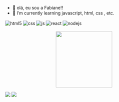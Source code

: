 - 👋 olá, eu sou a Fabiane!!
- 🌱 I’m currently learning  javascript, html, css , etc.
 <div style="display: inline_block">
  <img align="center" alt="html5" src="https://img.shields.io/badge/HTML5-E34F26?style=for-the-badge&logo=html5&logoColor=white" />
  <img align="center" alt="css" src="https://img.shields.io/badge/CSS3-1572B6?style=for-the-badge&logo=css3&logoColor=white" />
  <img align="center" alt="js" src="https://img.shields.io/badge/JavaScript-F7DF1E?style=for-the-badge&logo=javascript&logoColor=black" />
  <img align="center" alt="react" src="https://img.shields.io/badge/React-20232A?style=for-the-badge&logo=react&logoColor=61DAFB" />
  <img align="center" alt="nodejs" src="https://img.shields.io/badge/Node.js-43853D?style=for-the-badge&logo=node.js&logoColor=white" />
</div><br/>
 
 <div align="center">
  <a href="https://github.com/FabiaAz">
  <img height="180em" src="https://github-readme-stats.vercel.app/api?username=fabiaAz&show_icons=true&theme=dracula&include_all_commits=true&count_private=true"/>
</div>

<a href = "mailto:fabianecavalheiro2@gmail.com"><img src="https://img.shields.io/badge/-Gmail-%23333?style=for-the-badge&logo=gmail&logoColor=white" target="_blank"></a>
  <a href = "whatsappto:+5547989184634"><img src="https://img.shields.io/badge/-whatsapp-%23333?style=for-the-badge&logo=whatsapp&logoColor=white" target="_blank"></a>
  <a href = "whatsappto:+5547989184634">
